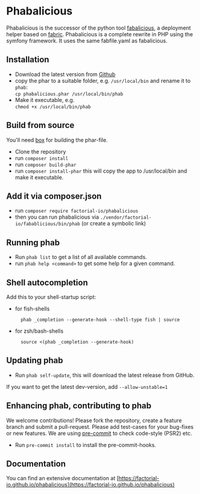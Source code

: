 # Phabalicious

Phabalicious is the successor of the python tool [fabalicious](https://github.com/factorial-io/fabalicious), a deployment helper based on [fabric](http:fabfile.org). Phabalicious is a complete rewrite in PHP using the symfony framework. It uses the same fabfile.yaml as fabalicious.

## Installation

* Download the latest version from [Github](https://github.com/factorial-io/phabalicious/releases)
* copy the phar to a suitable folder, e.g. `/usr/local/bin` and rename it to `phab`:  
  `cp phabalicious.phar /usr/local/bin/phab`
* Make it executable, e.g.  
  `chmod +x /usr/local/bin/phab`

## Build from source

You'll need [box](https://github.com/humbug/box) for building the phar-file.

* Clone the repository
* run `composer install`
* run `composer build-phar`
* run `composer install-phar` this will copy the app to /usr/local/bin and make it executable.

## Add it via composer.json

* run `composer require factorial-io/phabalicious`
* then you can run phabalicious via `./vendor/factorial-io/fabablicious/bin/phab` (or create a symbolic link)

## Running phab

* Run `phab list` to get a list of all available commands.
* run `phab help <command>` to get some help for a given command.

## Shell autocompletion

Add this to your shell-startup script:

* for fish-shells

        phab _completion --generate-hook --shell-type fish | source

* for zsh/bash-shells

        source <(phab _completion --generate-hook)

## Updating phab

* Run `phab self-update`, this will download the latest release from GitHub.

If you want to get the latest dev-version, add `--allow-unstable=1`

## Enhancing phab, contributing to phab

We welcome contributions! Please fork the repository, create a feature branch and submit a pull-request.
Please add test-cases for your bug-fixes or new features. We are using [pre-commit](https://pre-commit.com/) to check code-style (PSR2) etc.

* Run `pre-commit install` to install the pre-commit-hooks.

## Documentation

You can find an extensive documentation at [https://factorial-io.github.io/phabalicious](https://factorial-io.github.io/phabalicious)
